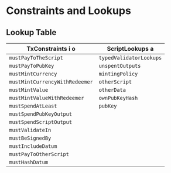 # Constraints and Lookups

## Lookup Table

| TxConstraints i o              | ScriptLookups a         |
|--------------------------------|-------------------------|
| `mustPayToTheScript`           | `typedValidatorLookups` |
| `mustPayToPubKey`              | `unspentOutputs`        |
| `mustMintCurrency`             | `mintingPolicy`         |
| `mustMintCurrencyWithRedeemer` | `otherScript`           |
| `mustMintValue`                | `otherData`             |
| `mustMintValueWithRedeemer`    | `ownPubKeyHash`         |
| `mustSpendAtLeast`             | `pubKey`                |
| `mustSpendPubKeyOutput`        |
| `mustSpendScriptOutput`        |
| `mustValidateIn`               |
| `mustBeSignedBy`               |
| `mustIncludeDatum`             |
| `mustPayToOtherScript`         |
| `mustHashDatum`                |
